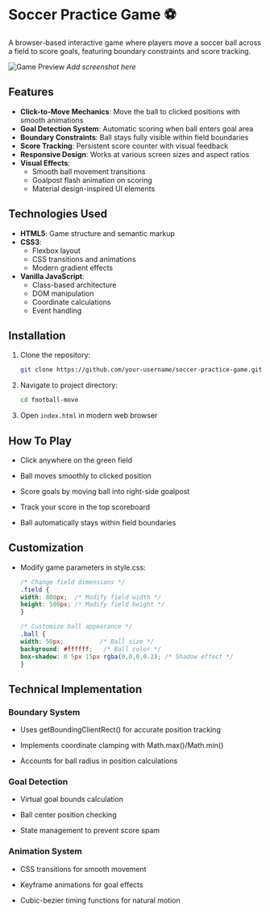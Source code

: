 # Soccer Practice Game ⚽

A browser-based interactive game where players move a soccer ball across a field to score goals, featuring boundary constraints and score tracking.

![Game Preview](screenshot.png) *Add screenshot here*

## Features

- **Click-to-Move Mechanics**: Move the ball to clicked positions with smooth animations
- **Goal Detection System**: Automatic scoring when ball enters goal area
- **Boundary Constraints**: Ball stays fully visible within field boundaries
- **Score Tracking**: Persistent score counter with visual feedback
- **Responsive Design**: Works at various screen sizes and aspect ratios
- **Visual Effects**: 
  - Smooth ball movement transitions
  - Goalpost flash animation on scoring
  - Material design-inspired UI elements

## Technologies Used

- **HTML5**: Game structure and semantic markup
- **CSS3**: 
  - Flexbox layout
  - CSS transitions and animations
  - Modern gradient effects
- **Vanilla JavaScript**:
  - Class-based architecture
  - DOM manipulation
  - Coordinate calculations
  - Event handling

## Installation

1. Clone the repository:
   ```bash
   git clone https://github.com/your-username/soccer-practice-game.git

2. Navigate to project directory:
   ```bash
   cd football-move

3. Open `index.html` in modern web browser

## How To Play

- Click anywhere on the green field

- Ball moves smoothly to clicked position

- Score goals by moving ball into right-side goalpost

- Track your score in the top scoreboard

- Ball automatically stays within field boundaries

## Customization

- Modify game parameters in style.css:
   ```css
   /* Change field dimensions */
  .field {
  width: 800px;  /* Modify field width */
  height: 500px; /* Modify field height */
  }

  /* Customize ball appearance */
  .ball {
  width: 50px;          /* Ball size */
  background: #ffffff;   /* Ball color */
  box-shadow: 0 5px 15px rgba(0,0,0,0.2); /* Shadow effect */
  }

## Technical Implementation

### Boundary System
- Uses getBoundingClientRect() for accurate position tracking

- Implements coordinate clamping with Math.max()/Math.min()

- Accounts for ball radius in position calculations

### Goal Detection
- Virtual goal bounds calculation

- Ball center position checking

- State management to prevent score spam

### Animation System
- CSS transitions for smooth movement

- Keyframe animations for goal effects

- Cubic-bezier timing functions for natural motion